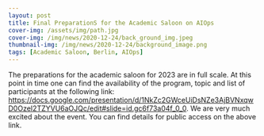 ```yaml
---
layout: post
title: Final PreparationS for the Academic Saloon on AIOps
cover-img: /assets/img/path.jpg
cover-img: /img/news/2020-12-24/back_ground_img.jpeg
thumbnail-img: /img/news/2020-12-24/background_image.png
tags: [Academic Saloon, Berlin, AIOps]
---
```


The preparations for the academic saloon for 2023 are in full scale. At this point in time one can find the availability of the program, topic and list of participants at the following link: https://docs.google.com/presentation/d/1NkZc2GWceUiDsNZe3AjBVNxqwD0OzeI2TZYVU6aOJQc/edit#slide=id.gc6f73a04f_0_0. We are very much excited about the event. You can find details for public access on the above link. 